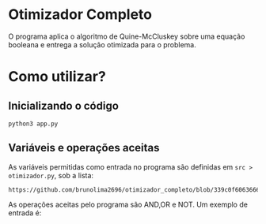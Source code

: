 # Otimizador Completo

O programa aplica o algoritmo de Quine-McCluskey sobre uma equação booleana e entrega a solução otimizada para o problema.

# Como utilizar?

## Inicializando o código
```
python3 app.py
```

## Variáveis e operações aceitas

As variáveis permitidas como entrada no programa são definidas em `src > otimizador.py`, sob a lista:

```
https://github.com/brunolima2696/otimizador_completo/blob/339c0f60636665cf434480963c3428cea89f65dd/src/otimizador.py#L10
```

As operações aceitas pelo programa são AND,OR e NOT. Um exemplo de entrada é:
```

```